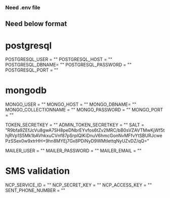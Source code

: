 ### Need .env file

## Need below format
# postgresql
POSTGRESQL_USER = ""
POSTGRESQL_HOST = ""
POSTGRESQL_DBNAME= ""
POSTGRESQL_PASSWORD = ""
POSTGRESQL_PORT = ""

# mongodb
MONGO_USER = ""
MONGO_HOST = ""
MONGO_DBNAME= ""
MONGO_COLLECTIONNAME = "" 
MONGO_PASSWORD = ""
MONGO_PORT = ""

TOKEN_SECRETKEY = ""
ADMIN_TOKEN_SECRETKEY = ""
SALT = "R9bfa9ZEfJcVu8gwA7SH8peDNbrEYvfos6tZv2MRC/bB0sVZAVTMwKjWf5thjRVp1S5Mk1bAVhkxuCVnf87pSrplQlKiDnuV6hmcGonNvMFfvYtSBURJcwePzSSex0w9xtrHH+9hn8MYEj7Gx8PDiNyD9WMtIettqNyUZvDZ/qQ="

MAILER_USER = ""
MAILER_PASSWORD = ""
MAILER_EMAIL = ""

# SMS validation
NCP_SERVICE_ID = ""
NCP_SECRET_KEY = ""
NCP_ACCESS_KEY = ""
SENT_PHONE_NUMBER = ""